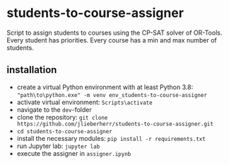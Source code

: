 # students-to-course-assigner
Script to assign students to courses using the CP-SAT solver of OR-Tools. Every student has priorities. Every course has a min and max number of students. 

## installation
- create a virtual Python environment with at least Python 3.8: ```"path\to\python.exe" -m venv env_students-to-course-assigner```
- activate virtual environment: ```Scripts\activate```
- navigate to the ```dev```-folder
- clone the repository: ```git clone https://github.com/jlieberherr/students-to-course-assigner.git```
- ```cd students-to-course-assigner```
- install the necessary modules: ```pip install -r requirements.txt```
- run Jupyter lab: ```jupyter lab```
- execute the assigner in ```assigner.ipynb```